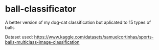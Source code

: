 # ball-classificator
A better version of my dog-cat classification but aplicated to 15 types of balls


Dataset used: https://www.kaggle.com/datasets/samuelcortinhas/sports-balls-multiclass-image-classification
